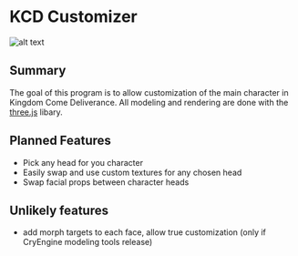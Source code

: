 # KCD Customizer
![alt text](https://user-images.githubusercontent.com/13967957/41650915-0fadc982-7434-11e8-8aaa-6a2937d73893.PNG "App demo")

## Summary
The goal of this program is to allow customization of the main character in Kingdom Come Deliverance. All modeling and rendering are done with the [three.js](https://threejs.org/) libary.

## Planned Features

* Pick any head for you character
* Easily swap and use custom textures for any chosen head
* Swap facial props between character heads

## Unlikely features

* add morph targets to each face, allow true customization (only if CryEngine modeling tools release)